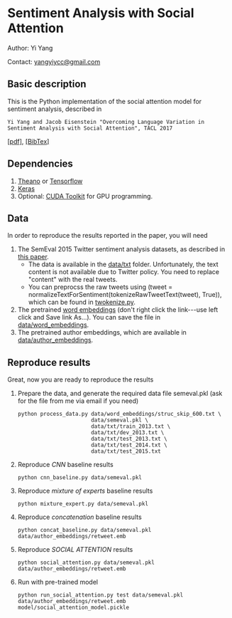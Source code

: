 # Sentiment Analysis with Social Attention

Author: Yi Yang

Contact: yangyiycc@gmail.com


## Basic description

This is the Python implementation of the social attention model for sentiment analysis, described
in

    Yi Yang and Jacob Eisenstein "Overcoming Language Variation in Sentiment Analysis with Social Attention", TACL 2017

[[pdf]](https://arxiv.org/abs/1511.06052), [[BibTex]](#)


## Dependencies

1. [Theano](http://deeplearning.net/software/theano/) or [Tensorflow](https://www.tensorflow.org/)
2. [Keras](https://keras.io/)
3. Optional: [CUDA Toolkit](http://docs.nvidia.com/cuda/) for GPU programming.


## Data

In order to reproduce the results reported in the paper, you will need

1. The SemEval 2015 Twitter sentiment analysis datasets, as described in [this paper](http://www.anthology.aclweb.org/S/S15/S15-2078.pdf). 
    * The data is available in the [data/txt](https://github.com/yiyang-gt/social-attention/tree/master/data/txt) folder. Unfortunately, the text content is not available due to Twitter policy. You need to replace "content" with the real tweets. 
    * You can preprocss the raw tweets using (tweet = normalizeTextForSentiment(tokenizeRawTweetText(tweet), True)), which can be found in [twokenize.py](https://github.com/yiyang-gt/social-attention/blob/master/twokenize.py).
2. The pretrained [word embeddings](https://www.l2f.inesc-id.pt/~wlin/public/embeddings/struc_skip_600.txt) (don't right click the link---use left click and Save link As...). You can save the file in [data/word_embeddings](https://github.com/yiyang-gt/social-attention/tree/master/data/word_embeddings).
3. The pretrained author embeddings, which are available in [data/author_embeddings](https://github.com/yiyang-gt/social-attention/tree/master/data/author_embeddings).


## Reproduce results

Great, now you are ready to reproduce the results

1. Prepare the data, and generate the required data file semeval.pkl (ask for the file from me via email if you need)
    ```
    python process_data.py data/word_embeddings/struc_skip_600.txt \
                           data/semeval.pkl \
                           data/txt/train_2013.txt \
                           data/txt/dev_2013.txt \
                           data/txt/test_2013.txt \
                           data/txt/test_2014.txt \
                           data/txt/test_2015.txt 
    ```

2. Reproduce *CNN* baseline results
    ```
    python cnn_baseline.py data/semeval.pkl 
    ```

3. Reproduce *mixture of experts* baseline results
    ```
    python mixture_expert.py data/semeval.pkl 
    ```

4. Reproduce *concatenation* baseline results
    ```
    python concat_baseline.py data/semeval.pkl data/author_embeddings/retweet.emb
    ```

5. Reproduce *SOCIAL ATTENTION* results
    ```
    python social_attention.py data/semeval.pkl data/author_embeddings/retweet.emb
    ```

6. Run with pre-trained model
    ```
    python run_social_attention.py test data/semeval.pkl data/author_embeddings/retweet.emb model/social_attention_model.pickle
    ```
